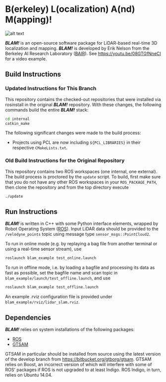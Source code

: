 # B(erkeley) L(ocalization) A(nd) M(apping)!

![alt text](https://github.com/erik-nelson/blam/raw/master/blam_mosaic.png)

***BLAM!*** is an open-source software package for LiDAR-based real-time 3D localization and mapping. ***BLAM!*** is developed by Erik Nelson from the Berkeley AI Research Laboratory ([BAIR](http://bair.berkeley.edu)). See https://youtu.be/08GTGfNneCI for a video example.

## Build Instructions
### Updated Instructions for This Branch
This repository contains the checked-out repositories that were installed via rosinstall in the original ***BLAM!*** repository.
With these changes, the following commands build the entire ***BLAM!*** stack:
```bash
cd internal
catkin_make
```

The following significant changes were made to the build process:
* Projects using PCL are now including `${PCL_LIBRARIES}` in their respective `CMakeLists.txt`.

### Old Build Instructions for the Original Repository
This repository contains two ROS workspaces (one internal, one external). The build process is proctored by the `update` script. To build, first make sure that you do not have any other ROS workspaces in your `ROS_PACKAGE_PATH`, then clone the repository and from the top directory execute

```bash
./update
```

## Run Instructions
***BLAM!*** is written in C++ with some Python interface elements, wrapped by
Robot Operating System ([ROS](http://ros.org)). Input LiDAR data should be
provided to the `/velodyne_points` topic using message type `sensor_msgs::PointCloud2`.

To run in online mode (e.g. by replaying a bag file from another terminal or
using a real-time sensor stream), use

```bash
roslaunch blam_example test_online.launch
```

To run in offline mode, i.e. by loading a bagfile and processing its data as
fast as possible, set the bagfile name and scan topic in
`blam_example/launch/test_offline.launch`, and use

```bash
roslaunch blam_example test_offline.launch
```

An example .rviz configuration file is provided under
`blam_example/rviz/lidar_slam.rviz`.

## Dependencies

***BLAM!*** relies on system installations of the following packages:

* [ROS](http://wiki.ros.org/ROS/Installation)
* [GTSAM](https://collab.cc.gatech.edu/borg/gtsam)

GTSAM in particular should be installed from source using the latest version of the develop branch from https://bitbucket.org/gtborg/gtsam. GTSAM relies on Boost, an incorrect version of which will interfere with some of ROS' packages if ROS is not upgraded to at least Indigo. ROS Indigo, in turn, relies on Ubuntu 14.04.

